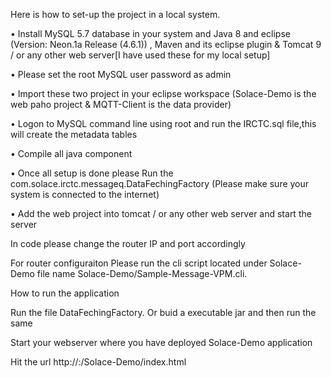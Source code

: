  Here is how to set-up the project in a local system.

•	Install MySQL 5.7 database in your system and Java 8 and eclipse (Version: Neon.1a Release (4.6.1)) , Maven and its eclipse plugin & Tomcat 9 / or any other web server[I have used these for my local setup]                                                              

•	Please set the root MySQL user password as admin                                                                                     

•	Import these two project in your eclipse workspace (Solace-Demo is the web paho project & MQTT-Client is the data provider)             

•	Logon to MySQL command line using root and run the IRCTC.sql file,this will create the metadata tables

•	Compile all java component

•	Once all setup is done please Run the com.solace.irctc.messageq.DataFechingFactory (Please make sure your system is connected to the internet)

•	Add the web project into tomcat / or any other web server and start the server


In code please change the router IP and port accordingly

For router configuraiton
Please run the cli script located under Solace-Demo file name Solace-Demo/Sample-Message-VPM.cli.


How to run the application

Run the file DataFechingFactory. Or buid a executable jar and then run the same

Start your webserver where you have deployed Solace-Demo application

Hit the url http://<YOUR HOST>:<YOUR PORT>/Solace-Demo/index.html 

